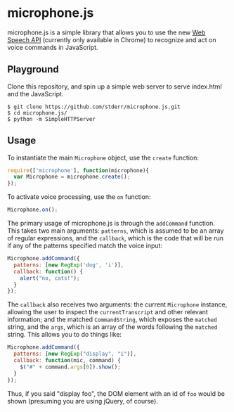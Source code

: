 # microphone.js
microphone.js is a simple library that allows you to use the new [Web Speech API](https://dvcs.w3.org/hg/speech-api/raw-file/tip/speechapi.html) 
(currently only available in Chrome) to recognize and act on voice commands in JavaScript.

## Playground
Clone this repository, and spin up a simple web server to serve index.html and the JavaScript.

```
$ git clone https://github.com/stderr/microphone.js.git
$ cd microphone.js/
$ python -m SimpleHTTPServer
```

## Usage
To instantiate the main `Microphone` object, use the `create` function:
```javascript
require(['microphone'], function(microphone){
  var Microphone = microphone.create();
});
```

To activate voice processing, use the `on` function:
```javascript
Microphone.on();
```

The primary usage of microphone.js is through the `addCommand` function. This takes two main arguments:
`patterns`, which is assumed to be an array of regular expressions, and the `callback`, which is
the code that will be run if any of the patterns specified match the voice input:

```javascript
Microphone.addCommand({
  patterns: [new RegExp('dog', 'i')],
  callback: function() {
    alert("no, cats!");
  }
});
```

The `callback` also receives two arguments: the current `Microphone` instance, allowing the user to
inspect the `currentTranscript` and other relevant information; and the matched `CommandString`, which
exposes the `matched` string, and the `args`, which is an array of the words following the `matched` string.
This allows you to do things like:

```javascript
Microphone.addCommand({
  patterns: [new RegExp("display", "i")],
  callback: function(mic, command) {
    $("#" + command.args[0]).show();
  }
});
```

Thus, if you said "display foo", the DOM element with an id of `foo` would be shown (presuming you are
using jQuery, of course).
